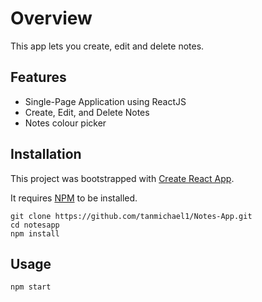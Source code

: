 # Overview

This app lets you create, edit and delete notes.

## Features

- Single-Page Application using ReactJS
- Create, Edit, and Delete Notes
- Notes colour picker

## Installation

This project was bootstrapped with [Create React App](https://github.com/facebook/create-react-app).

It requires [NPM](https://docs.npmjs.com/) to be installed.

    git clone https://github.com/tanmichael1/Notes-App.git
    cd notesapp
    npm install

## Usage

    npm start
